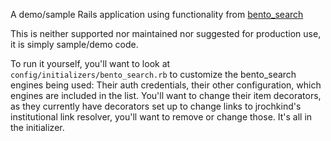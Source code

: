 A demo/sample Rails application using functionality from 
[bento_search](http://github.com/jrochkind/bento_search)

This is neither supported nor maintained nor suggested for production use, 
it is simply sample/demo code. 

To run it yourself, you'll want to look at `config/initializers/bento_search.rb`
to customize the bento_search engines being used: Their auth credentials, 
their other configuration, which engines are included in the list. You'll
want to change their item decorators, as they currently have decorators
set up to change links to jrochkind's institutional link resolver, you'll
want to remove or change those. It's all in the initializer. 
